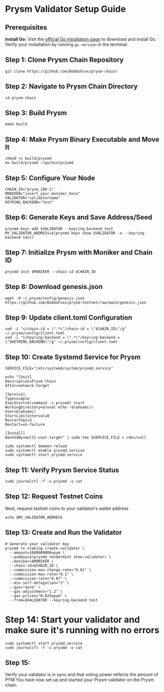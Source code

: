 # Prysm Validator Setup Guide

## Prerequisites
**Install Go:**
Visit the [official Go installation page](https://golang.org/dl/) to download and install Go. Verify your installation by running `go version` in the terminal.

## Step 1: Clone Prysm Chain Repository
```
git clone https://github.com/BobboFuxx/prysm-chain/
```
## Step 2: Navigate to Prysm Chain Directory
```
cd prysm-chain
```
## Step 3: Build Prysm
```
make build
```
## Step 4: Make Prysm Binary Executable and Move It
```
chmod +x build/prysmd
mv build/prysmd ~/go/bin/prysmd
```
## Step 5: Configure Your Node
```
CHAIN_ID="prysm_100-1"
MONIKER="insert_your_moniker_here"
VALIDATOR="validatorname"
KEYRING_BACKEND="test"
```
## Step 6: Generate Keys and Save Address/Seed
```
prysmd keys add $VALIDATOR --keyring-backend test 
MY_VALIDATOR_ADDRESS=$(prysmd keys show $VALIDATOR -a --keyring-backend test)
```
## Step 7: Initialize Prysm with Moniker and Chain ID
```
prysmd init $MONIKER --chain-id $CHAIN_ID
```
## Step 8: Download genesis.json
```
wget -O ~/.prysm/config/genesis.json https://github.com/BobboFuxx/prysm-testnet/raw/main/genesis.json
```
## Step 9: Update client.toml Configuration
```
sed -i "s/chain-id = \".*\"/chain-id = \"$CHAIN_ID\"/g" ~/.prysm/config/client.toml
sed -i "s/keyring-backend = \".*\"/keyring-backend = \"$KEYRING_BACKEND\"/g" ~/.prysm/config/client.toml
```
## Step 10: Create Systemd Service for Prysm
```
SERVICE_FILE="/etc/systemd/system/prysmd.service"

echo "[Unit]
Description=Prysm Chain
After=network.target

[Service]
Type=simple
ExecStart=$(command -v prysmd) start
WorkingDirectory=$(eval echo ~$(whoami))
User=$(whoami)
StartLimitInterval=0
RestartSec=3
Restart=on-failure

[Install]
WantedBy=multi-user.target" | sudo tee $SERVICE_FILE > /dev/null

sudo systemctl daemon-reload
sudo systemctl enable prysmd.service
sudo systemctl start prysmd.service
```
## Step 11: Verify Prysm Service Status
```
sudo journalctl -f -u prysmd -o cat
```
## Step 12: Request Testnet Coins
Next, request testnet coins to your validator's wallet address 

```echo $MY_VALIDATOR_ADDRESS ```

## Step 13: Create and Run the Validator
```
# Generate your validator key
prysmd tx staking create-validator \
  --amount=1000000000upym \
  --pubkey=$(prysmd tendermint show-validator) \
  --moniker=$MONIKER \
  --chain-id=$CHAIN_ID \
  --commission-max-change-rate="0.01" \
  --commission-max-rate="0.1" \
  --commission-rate="0.07" \
  --min-self-delegation="1" \
  --gas="auto" \
  --gas-adjustment="1.2" \
  --gas-prices="0.025upym" \
  --from=$VALIDATOR --keyring-backend test
```
# Step 14: Start your validator and make sure it's running with no errors
```
sudo systemctl start prysmd.service
sudo journalctl -f -u prysmd -o cat
```
## Step 15: 
Verify your validator is in sync and that voting power reflects the amount of PYM
You have now set up and started your Prysm validator on the Prysm chain.
